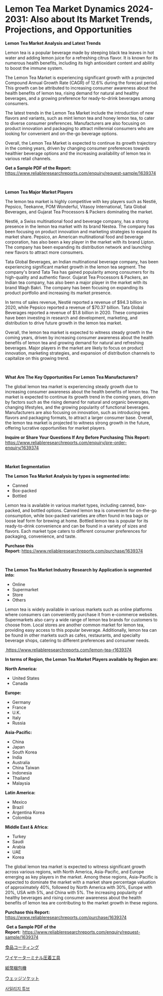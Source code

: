 <p><h1>Lemon Tea Market Dynamics 2024-2031: Also about Its Market Trends, Projections, and Opportunities</h1></p><p><strong>Lemon Tea Market Analysis and Latest Trends</strong></p>
<p><p>Lemon tea is a popular beverage made by steeping black tea leaves in hot water and adding lemon juice for a refreshing citrus flavor. It is known for its numerous health benefits, including its high antioxidant content and ability to boost the immune system.</p><p>The Lemon Tea Market is experiencing significant growth with a projected Compound Annual Growth Rate (CAGR) of 12.6% during the forecast period. This growth can be attributed to increasing consumer awareness about the health benefits of lemon tea, rising demand for natural and healthy beverages, and a growing preference for ready-to-drink beverages among consumers.</p><p>The latest trends in the Lemon Tea Market include the introduction of new flavors and variants, such as mint lemon tea and honey lemon tea, to cater to diverse consumer preferences. Manufacturers are also focusing on product innovation and packaging to attract millennial consumers who are looking for convenient and on-the-go beverage options.</p><p>Overall, the Lemon Tea Market is expected to continue its growth trajectory in the coming years, driven by changing consumer preferences towards healthier beverage options and the increasing availability of lemon tea in various retail channels.</p></p>
<p><strong>Get a Sample PDF of the Report:&nbsp;</strong> <a href="https://www.reliableresearchreports.com/enquiry/request-sample/1639374">https://www.reliableresearchreports.com/enquiry/request-sample/1639374</a></p>
<p>&nbsp;</p>
<p><strong>Lemon Tea Major Market Players</strong></p>
<p><p>The lemon tea market is highly competitive with key players such as Nestlé, Pepsico, Teekanne, POM Wonderful, Vitasoy International, Tata Global Beverages, and Gujarat Tea Processors & Packers dominating the market. </p><p>Nestlé, a Swiss multinational food and beverage company, has a strong presence in the lemon tea market with its brand Nestea. The company has been focusing on product innovation and marketing strategies to expand its market share. Pepsico, an American multinational food and beverage corporation, has also been a key player in the market with its brand Lipton. The company has been expanding its distribution network and launching new flavors to attract more consumers.</p><p>Tata Global Beverages, an Indian multinational beverage company, has been experiencing significant market growth in the lemon tea segment. The company's brand Tata Tea has gained popularity among consumers for its high-quality and authentic flavor. Gujarat Tea Processors & Packers, an Indian tea company, has also been a major player in the market with its brand Wagh Bakri. The company has been focusing on expanding its product portfolio and increasing its market presence.</p><p>In terms of sales revenue, Nestlé reported a revenue of $94.3 billion in 2020, while Pepsico reported a revenue of $70.37 billion. Tata Global Beverages reported a revenue of $1.8 billion in 2020. These companies have been investing in research and development, marketing, and distribution to drive future growth in the lemon tea market.</p><p>Overall, the lemon tea market is expected to witness steady growth in the coming years, driven by increasing consumer awareness about the health benefits of lemon tea and growing demand for natural and refreshing beverages. Major players in the market are likely to focus on product innovation, marketing strategies, and expansion of distribution channels to capitalize on this growing trend.</p></p>
<p>&nbsp;</p>
<p><strong>What Are The Key Opportunities For Lemon Tea Manufacturers?</strong></p>
<p><p>The global lemon tea market is experiencing steady growth due to increasing consumer awareness about the health benefits of lemon tea. The market is expected to continue its growth trend in the coming years, driven by factors such as the rising demand for natural and organic beverages, changing lifestyles, and the growing popularity of functional beverages. Manufacturers are also focusing on innovation, such as introducing new flavors and packaging formats, to attract a larger consumer base. Overall, the lemon tea market is projected to witness strong growth in the future, offering lucrative opportunities for market players.</p></p>
<p><strong>Inquire or Share Your Questions If Any Before Purchasing This Report:</strong> <a href="https://www.reliableresearchreports.com/enquiry/pre-order-enquiry/1639374">https://www.reliableresearchreports.com/enquiry/pre-order-enquiry/1639374</a></p>
<p>&nbsp;</p>
<p><strong>Market Segmentation</strong></p>
<p><strong>The Lemon Tea Market Analysis by types is segmented into:</strong></p>
<p><ul><li>Canned</li><li>Box-packed</li><li>Bottled</li></ul></p>
<p><p>Lemon tea is available in various market types, including canned, box-packed, and bottled options. Canned lemon tea is convenient for on-the-go consumption, while box-packed varieties are often found in tea bags or loose leaf form for brewing at home. Bottled lemon tea is popular for its ready-to-drink convenience and can be found in a variety of sizes and flavors. Each market type caters to different consumer preferences for packaging, convenience, and taste.</p></p>
<p><strong>Purchase this Report:&nbsp;</strong><a href="https://www.reliableresearchreports.com/purchase/1639374">https://www.reliableresearchreports.com/purchase/1639374</a></p>
<p>&nbsp;</p>
<p><strong>The Lemon Tea Market Industry Research by Application is segmented into:</strong></p>
<p><ul><li>Online</li><li>Supermarket</li><li>Store</li><li>Others</li></ul></p>
<p><p>Lemon tea is widely available in various markets such as online platforms where consumers can conveniently purchase it from e-commerce websites. Supermarkets also carry a wide range of lemon tea brands for customers to choose from. Local stores are another common market for lemon tea, providing easy access to this popular beverage. Additionally, lemon tea can be found in other markets such as cafes, restaurants, and specialty beverage shops, catering to different preferences and consumer needs.</p></p>
<p><a href="https://www.reliableresearchreports.com/lemon-tea-r1639374">&nbsp;https://www.reliableresearchreports.com/lemon-tea-r1639374</a></p>
<p><strong>In terms of Region, the Lemon Tea Market Players available by Region are:</strong></p>
<p>
    <p> <strong> North America: </strong>
        <ul>
            <li>United States</li>
            <li>Canada</li>
        </ul>
        </p> 
    <p> <strong> Europe: </strong>
        <ul>
            <li>Germany</li>
            <li>France</li>
            <li>U.K.</li>
            <li>Italy</li>
            <li>Russia</li>
        </ul>
        </p> 
    <p> <strong> Asia-Pacific: </strong>
        <ul>
            <li>China</li>
            <li>Japan</li>
            <li>South Korea</li>
            <li>India</li>
            <li>Australia</li>
            <li>China Taiwan</li>
            <li>Indonesia</li>
            <li>Thailand</li>
            <li>Malaysia</li>
        </ul>
        </p> 
    <p> <strong> Latin America: </strong>
        <ul>
            <li>Mexico</li>
            <li>Brazil</li>
            <li>Argentina Korea</li>
            <li>Colombia</li>
        </ul>
        </p> 
    <p> <strong> Middle East & Africa: </strong>
        <ul>
            <li>Turkey</li>
            <li>Saudi</li>
            <li>Arabia</li>
            <li>UAE</li>
            <li>Korea</li>
        </ul>
    </p>
    </p>
<p><p>The global lemon tea market is expected to witness significant growth across various regions, with North America, Asia-Pacific, and Europe emerging as key players in the market. Among these regions, Asia-Pacific is expected to dominate the market with a market share percentage valuation of approximately 40%, followed by North America with 30%, Europe with 20%, USA with 5%, and China with 5%. The increasing popularity of healthy beverages and rising consumer awareness about the health benefits of lemon tea are contributing to the market growth in these regions.</p></p>
<p><strong>Purchase this Report: </strong><a href="https://www.reliableresearchreports.com/purchase/1639374">https://www.reliableresearchreports.com/purchase/1639374</a></p>
<p>&nbsp;<strong>Get a Sample PDF of the Report:&nbsp;&nbsp;</strong><a href="https://www.reliableresearchreports.com/enquiry/request-sample/1639374">https://www.reliableresearchreports.com/enquiry/request-sample/1639374</a></p>
<p><strong></strong></p>
<p><p><a href="https://medium.com/@r.aspinall_32685/%E9%A3%9F%E5%93%81%E3%82%B3%E3%83%BC%E3%83%86%E3%82%A3%E3%83%B3%E3%82%B0%E5%B8%82%E5%A0%B4-2031%E5%B9%B4%E3%81%BE%E3%81%A7%E3%81%AE%E3%83%88%E3%83%AC%E3%83%B3%E3%83%89-%E4%BA%88%E6%B8%AC-%E7%AB%B6%E4%BA%89%E5%88%86%E6%9E%90-9008de283c71">食品コーティング</a></p><p><a href="https://medium.com/@lewis15david/%E3%83%AF%E3%82%A4%E3%83%A4%E3%83%BC%E3%82%BF%E3%83%BC%E3%83%9F%E3%83%8A%E3%83%AB%E5%9C%A7%E7%9D%80%E3%83%84%E3%83%BC%E3%83%AB%E5%B8%82%E5%A0%B4%E3%81%AE%E6%B4%9E%E5%AF%9F-%E5%B8%82%E5%A0%B4%E5%8B%95%E5%90%91-%E6%88%90%E9%95%B7-2024%E5%B9%B4%E3%81%8B%E3%82%892031%E5%B9%B4%E3%81%BE%E3%81%A7%E3%81%AE%E4%BA%88%E6%B8%AC-c92be30a035f">ワイヤーターミナル圧着工具</a></p><p><a href="https://github.com/KaydenJohns1964/Market-Research-Report-List-1/blob/main/557616519293.md">紙幣梱包機</a></p><p><a href="https://github.com/marbadji/Market-Research-Report-List-1/blob/main/491111419292.md">ウェッジソケット</a></p><p><a href="https://medium.com/@karenburke2009/%EC%8B%A4%ED%82%A4%EC%A7%80-%EA%B4%80-market-%EB%B6%84%EC%84%9D-cagr-%EC%8B%9C%EC%9E%A5-%EC%84%B8%EB%B6%84%ED%99%94-%EB%B0%8F-%EA%B8%80%EB%A1%9C%EB%B2%8C-%EC%82%B0%EC%97%85-%EA%B0%9C%EC%9A%94-a628db01c71a">사일리지 튜브</a></p></p>
